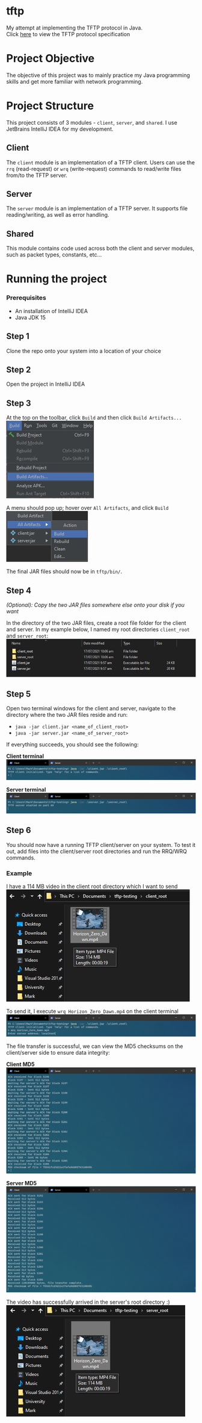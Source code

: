 # tftp
My attempt at implementing the TFTP protocol in Java.  
Click [here](https://datatracker.ietf.org/doc/html/rfc1350 "TFTP specification") to view the TFTP protocol specification

# Project Objective
The objective of this project was to mainly practice my Java programming skills and get more familiar with network programming.

# Project Structure
This project consists of 3 modules - `client`, `server`, and `shared`. I use JetBrains IntelliJ IDEA for my development.

## Client
The `client` module is an implementation of a TFTP client. Users can use the `rrq` (read-request) or `wrq` (write-request) commands to read/write files from/to the TFTP server.

## Server
The `server` module is an implementation of a TFTP server. It supports file reading/writing, as well as error handling.

## Shared
This module contains code used across both the client and server modules, such as packet types, constants, etc...

# Running the project

### Prerequisites

- An installation of IntelliJ IDEA
- Java JDK 15

## Step 1
Clone the repo onto your system into a location of your choice

## Step 2
Open the project in IntelliJ IDEA

## Step 3
At the top on the toolbar, click `Build` and then click `Build Artifacts...`
![Step 3-1](screenshots/step3-1.jpg "Step 3-1 - Build, Build Artifacts...")

A menu should pop up; hover over `All Artifacts`, and click `Build`
![Step 3-2](screenshots/step3-2.jpg "Step 3-2 - Build all artifacts")

The final JAR files should now be in `tftp/bin/`.

## Step 4

*(Optional): Copy the two JAR files somewhere else onto your disk if you want*

In the directory of the two JAR files, create a root file folder for the client and server. In my example below, I named my root directories `client_root` and `server_root`:
![Step 4](screenshots/step4.jpg "Step 4 - Folder creation")

## Step 5
Open two terminal windows for the client and server, navigate to the directory where the two JAR files reside and run:

- `java -jar client.jar <name_of_client_root>`
- `java -jar server.jar <name_of_server_root>`

If everything succeeds, you should see the following:

**Client terminal**
![Step 5-client](screenshots/step5-client.jpg "Step 5 - Running the client")

**Server terminal**
![Step 5-client](screenshots/step5-server.jpg "Step 5 - Running the server")

## Step 6
You should now have a running TFTP client/server on your system. To test it out, add files into the client/server root directories and run the RRQ/WRQ commands.

### Example
I have a 114 MB video in the client root directory which I want to send
![Step 6-video](screenshots/step6-video.jpg "Step 6 - Video")

To send it, I execute `wrq Horizon_Zero_Dawn.mp4` on the client terminal
![Step 6-client-terminal](screenshots/step6-client-terminal.jpg "Step 6 - Client terminal")

The file transfer is successful, we can view the MD5 checksums on the client/server side to ensure data integrity:

**Client MD5**
![Step 6-client-md5](screenshots/step6-client-md5.jpg "Step 6 - Client MD5 checksum")

**Server MD5**
![Step 6-server-md5](screenshots/step6-server-md5.jpg "Step 6 - Server MD5 checksum")

The video has successfully arrived in the server's root directory :)
![Step 6-server-root](screenshots/step6-server-root.jpg "Step 6 - Server root")